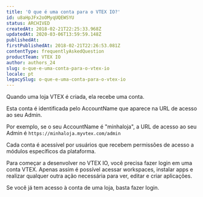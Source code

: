 ```yaml
---
title: 'O que é uma conta para o VTEX IO?'
id: u8aHpJFx2oOMyqUQEWSYU
status: ARCHIVED
createdAt: 2018-02-21T22:25:33.968Z
updatedAt: 2020-03-06T13:59:59.148Z
publishedAt: 
firstPublishedAt: 2018-02-21T22:26:53.081Z
contentType: frequentlyAskedQuestion
productTeam: VTEX IO
author: authors_24
slug: o-que-e-uma-conta-para-o-vtex-io
locale: pt
legacySlug: o-que-e-uma-conta-para-o-vtex-io
---
```


Quando uma loja VTEX é criada, ela recebe uma conta.

Esta conta é identificada pelo AccountName que aparece na URL de acesso ao seu Admin.

Por exemplo, se o seu AccountName é "minhaloja", a URL de acesso ao seu Admin é `https://minhaloja.myvtex.com/admin`

Cada conta é acessível por usuários que recebem permissões de acesso a módulos específicos da plataforma.

Para começar a desenvolver no VTEX IO, você precisa fazer login em uma conta VTEX. Apenas assim é possível acessar workspaces, instalar apps e realizar qualquer outra ação necessária para ver, editar e criar aplicações.

Se você já tem acesso à conta de uma loja, basta fazer login.
